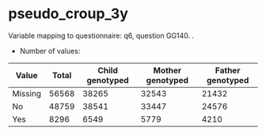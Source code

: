# pseudo_croup_3y
Variable mapping to questionnaire: q6, question GG140.
.
- Number of values:

| Value | Total | Child genotyped | Mother genotyped | Father genotyped |
| ----- | ----- | --------------- | ---------------- | ---------------- |
| Missing | 56568 | 38265 | 32543 | 21432 |
| No | 48759 | 38541 | 33447 |24576 |
| Yes | 8296 | 6549 | 5779 |4210 |



